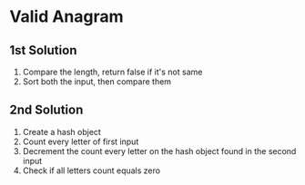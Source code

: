# Valid Anagram

## 1st Solution

1. Compare the length, return false if it's not same
2. Sort both the input, then compare them

## 2nd Solution

1. Create a hash object
2. Count every letter of first input
3. Decrement the count every letter on the hash object found in the second input
4. Check if all letters count equals zero
